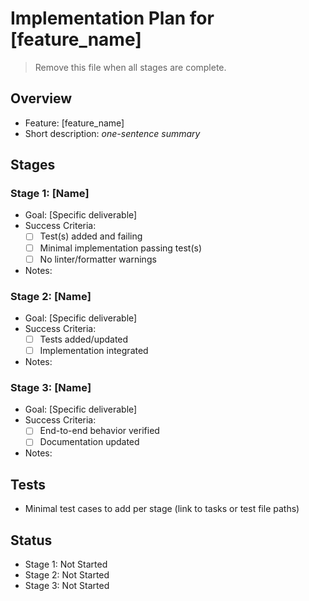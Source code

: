 # Implementation Plan for [feature_name]

> Remove this file when all stages are complete.

## Overview
- Feature: [feature_name]
- Short description: _one-sentence summary_

## Stages

### Stage 1: [Name]
- Goal: [Specific deliverable]
- Success Criteria:
  - [ ] Test(s) added and failing
  - [ ] Minimal implementation passing test(s)
  - [ ] No linter/formatter warnings
- Notes:

### Stage 2: [Name]
- Goal: [Specific deliverable]
- Success Criteria:
  - [ ] Tests added/updated
  - [ ] Implementation integrated
- Notes:

### Stage 3: [Name]
- Goal: [Specific deliverable]
- Success Criteria:
  - [ ] End-to-end behavior verified
  - [ ] Documentation updated
- Notes:

## Tests
- Minimal test cases to add per stage (link to tasks or test file paths)

## Status
- Stage 1: Not Started
- Stage 2: Not Started
- Stage 3: Not Started
